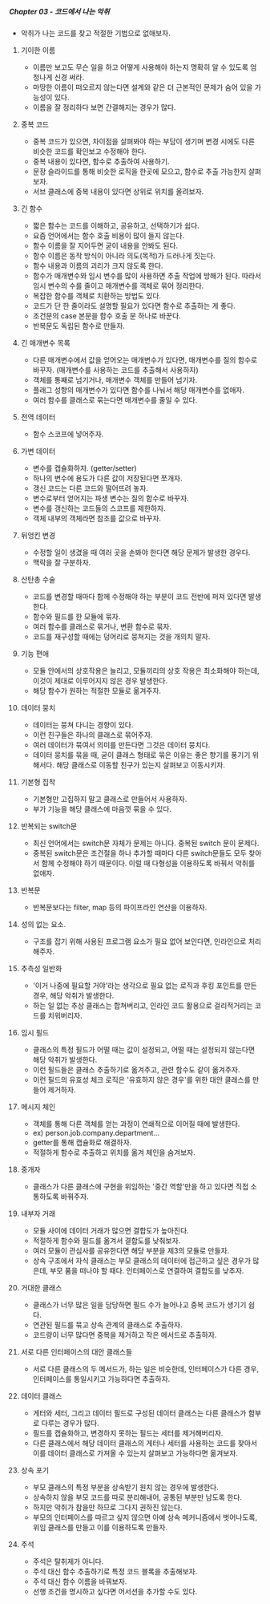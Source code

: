 ##### Chapter 03 - 코드에서 나는 악취

- 악취가 나는 코드를 찾고 적절한 기법으로 없애보자.


1. 기이한 이름
    - 이름만 보고도 무슨 일을 하고 어떻게 사용해야 하는지 명확히 알 수 있도록 엄청나게 신경 써라.
    - 마땅한 이름이 떠오르지 않는다면 설계와 같은 더 근본적인 문제가 숨어 있을 가능성이 있다.
    - 이름을 잘 정리하다 보면 간결해지는 경우가 많다.

2. 중복 코드
    - 중복 코드가 있으면, 차이점을 살펴봐야 하는 부담이 생기며 변경 시에도 다른 비슷한 코드를 확인보고 수정해야 한다.
    - 중복 내용이 있다면, 함수로 추출하여 사용하기.
    - 문장 슬라이드를 통해 비슷한 로직을 한곳에 모으고, 함수로 추출 가능한지 살펴보자.
    - 서브 클래스에 중복 내용이 있다면 상위로 위치를 올려보자.

3. 긴 함수
    - 짧은 함수는 코드를 이해하고, 공유하고, 선택하기가 쉽다.
    - 요즘 언어에서는 함수 호출 비용이 많이 들지 않는다.
    - 함수 이름을 잘 지어두면 굳이 내용을 안봐도 된다.
    - 함수 이름은 동작 방식이 아니라 의도(목적)가 드러나게 짓는다.
    - 함수 내용과 이름의 괴리가 크지 않도록 한다.
    - 함수가 매개변수와 임시 변수를 많이 사용하면 추출 작업에 방해가 된다. 따라서 임시 변수의 수를 줄이고 매개변수를 객체로 묶어 정리한다.
    - 복잡한 함수를 객체로 치환하는 방법도 있다.
    - 코드가 단 한 줄이라도 설명할 필요가 있다면 함수로 추출하는 게 좋다.
    - 조건문의 case 본문을 함수 호출 문 하나로 바꾼다.
    - 반복문도 독립된 함수로 만들자.

4. 긴 매개변수 목록
    - 다른 매개변수에서 값을 얻어오는 매개변수가 있다면, 매개변수를 질의 함수로 바꾸자. (매개변수를 사용하는 코드를 추출해서 사용하자)
    - 객체를 통째로 넘기거나, 매개변수 객체를 만들어 넘기자.
    - 플래그 성향의 매개변수가 있다면 함수를 나눠서 해당 매개변수를 없애자.
    - 여러 함수를 클래스로 묶는다면 매개변수를 줄일 수 있다.    

5. 전역 데이터
    - 함수 스코프에 넣어주자.

6. 가변 데이터
    - 변수를 캡슐화하자. (getter/setter)
    - 하나의 변수에 용도가 다른 값이 저장된다면 쪼개자.
    - 갱신 코드는 다른 코드와 떨어뜨려 놓자.
    - 변수로부터 얻어지는 파생 변수는 질의 함수로 바꾸자.
    - 변수를 갱신하는 코드들의 스코프를 제한하자.
    - 객체 내부의 객체라면 참조를 값으로 바꾸자.

7. 뒤엉킨 변경
    - 수정할 일이 생겼을 때 여러 곳을 손봐야 한다면 해당 문제가 발생한 경우다.
    - 맥락을 잘 구분하자.

8. 산탄총 수술
    - 코드를 변경할 때마다 함께 수정해야 하는 부분이 코드 전반에 퍼져 있다면 발생한다.
    - 함수와 필드를 한 모듈에 묶자.
    - 여러 함수를 클래스로 묶거나, 변환 함수로 묶자.
    - 코드를 재구성할 때에는 덩어리로 뭉쳐지는 것을 개의치 말자.

9. 기능 편애
    - 모듈 안에서의 상호작용은 늘리고, 모듈끼리의 상호 작용은 최소화해야 하는데, 이것이 제대로 이루어지지 않은 경우 발생한다.
    - 해당 함수가 원하는 적절한 모듈로 옮겨주자.

10. 데이터 뭉치
    - 데이터는 뭉쳐 다니는 경향이 있다.
    - 이런 친구들은 하나의 클래스로 묶어주자.
    - 여러 데이터가 묶여서 의미를 만든다면 그것은 데이터 뭉치다.
    - 데이터 뭉치를 묶을 때, 굳이 클래스 형태로 묶은 이유는 좋은 향기를 풍기기 위해서다. 해당 클래스로 이동할 친구가 있는지 살펴보고 이동시키자.

11. 기본형 집착
    - 기본형만 고집하지 말고 클래스로 만들어서 사용하자.
    - 부가 기능을 해당 클래스에 마음껏 묶을 수 있다.

12. 반복되는 switch문
    - 최신 언어에서는 switch문 자체가 문제는 아니다. 중복된 switch 문이 문제다.
    - 중복된 switch문은 조건절을 하나 추가할 때마다 다른 switch문들도 모두 찾아서 함께 수정해야 하기 때문이다. 이럴 때 다형성을 이용하도록 바꿔서 악취를 없애자.

13. 반복문
    - 반복문보다는 filter, map 등의 파이프라인 연산을 이용하자.

14. 성의 없는 요소.
    - 구조를 잡기 위해 사용된 프로그램 요소가 필요 없어 보인다면, 인라인으로 처리해주자.

15. 추측성 일반화
    - '이거 나중에 필요할 거야'라는 생각으로 필요 없는 로직과 후킹 포인트를 만든 경우, 해당 악취가 발생한다.
    - 하는 일 없는 추상 클래스는 합쳐버리고, 인라인 코드 활용으로 걸리적거리는 코드를 치워버리자.

16. 임시 필드
    - 클래스의 특정 필드가 어떨 때는 값이 설정되고, 어떨 때는 설정되지 않는다면 해당 악취가 발생한다.
    - 이런 필드들은 클래스 추출하기로 옮겨주고, 관련 함수도 같이 옮겨주자.
    - 이런 필드의 유효성 체크 로직은 '유효하지 않은 경우'를 위한 대안 클래스를 만들어 제거하자.

17. 메시지 체인
    - 객체를 통해 다른 객체를 얻는 과정이 연쇄적으로 이어질 때에 발생한다.
    - ex) person.job.company.department...
    - getter를 통해 캡슐화로 해결하자.
    - 적절하게 함수로 추출하고 위치를 옮겨 체인을 숨겨보자.

18. 중개자
    - 클래스가 다른 클래스에 구현을 위임하는 '중간 역할'만을 하고 있다면 직접 소통하도록 바꿔주자.

19. 내부자 거래
    - 모듈 사이에 데이터 거래가 많으면 결합도가 높아진다.
    - 적절하게 함수와 필드를 옮겨서 결합도를 낮춰보자.
    - 여러 모듈이 관심사를 공유한다면 해당 부분을 제3의 모듈로 만들자.
    - 상속 구조에서 자식 클래스는 부모 클래스의 데이터에 접근하고 싶은 경우가 많은데, 부모 품을 떠나야 할 때다. 인터페이스로 연결하여 결합도를 낮추자.

20. 거대한 클래스
    - 클래스가 너무 많은 일을 담당하면 필드 수가 늘어나고 중복 코드가 생기기 쉽다.
    - 연관된 필드를 묶고 상속 관계의 클래스로 추출하자.
    - 코드량이 너무 많다면 중복을 제거하고 작은 메서드로 추출하자.

21. 서로 다른 인터페이스의 대안 클래스들
    - 서로 다른 클래스의 두 메서드가, 하는 일은 비슷한데, 인터페이스가 다른 경우, 인터페이스를 통일시키고 가능하다면 추출하자.

22. 데이터 클래스
    - 게터와 세터, 그리고 데이터 필드로 구성된 데이터 클래스는 다른 클래스가 함부로 다루는 경우가 많다.
    - 필드를 캡슐화하고, 변경하지 못하는 필드는 세터를 제거해버리자.
    - 다른 클래스에서 해당 데이터 클래스의 게터나 세터를 사용하는 코드를 찾아서 이를 데이터 클래스로 가져올 수 있는지 살펴보고 가능하다면 옮겨보자.

23. 상속 포기
    - 부모 클래스의 특정 부분을 상속받기 원치 않는 경우에 발생한다.
    - 상속하지 않을 부모 코드를 따로 분리해내어, 공통된 부분만 남도록 한다.
    - 하지만 악취가 참을만 하므로 그다지 권하진 않는다.
    - 부모의 인터페이스를 따르고 싶지 않으면 아예 상속 메커니즘에서 벗어나도록, 위임 클래스를 만들고 이를 이용하도록 만들자.

24. 주석
    - 주석은 탈취제가 아니다.
    - 주석 대신 함수 추출하기로 특정 코드 블록을 추출해보자.
    - 주석 대신 함수 이름을 바꿔보자.
    - 선행 조건을 명시하고 싶다면 어서션을 추가할 수도 있다.